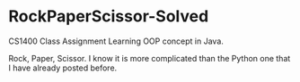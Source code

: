 # RockPaperScissor-Solved
CS1400 Class Assignment
Learning OOP concept in Java. 

Rock, Paper, Scissor.
I know it is more complicated than the Python one that I have already posted before. 
